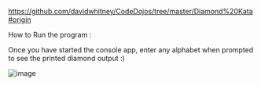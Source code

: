 https://github.com/davidwhitney/CodeDojos/tree/master/Diamond%20Kata#origin

How to Run the program :

Once you have started the console app, enter any alphabet when prompted to see the printed diamond output :)

![image](https://user-images.githubusercontent.com/9514077/154395339-e35ae747-8a68-471c-8191-2b469af9584c.png)

